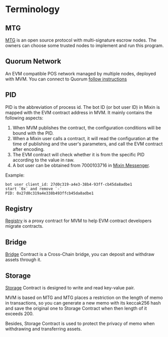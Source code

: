 # Terminology

## MTG

[MTG](https://github.com/MixinNetwork/trusted-group)
is an open source protocol with multi-signature escrow nodes.
The owners can choose some trusted nodes to implement and run this program. 

## Quorum Network

An EVM compatible POS network managed by multiple nodes, deployed with MVM. 
You can connect to Quorum [follow instructions](/quorum/join.html)

## PID

PID is the abbreviation of process id.
The bot ID (or bot user ID) in Mixin is mapped with the EVM contract address in MVM. 
It mainly contains the following aspects: 

1. When MVM publishes the contract, the configuration conditions will be bound with the PID. 
2. When a Mixin user calls a contract, it will read the configuration at the time of publishing and the user's parameters, and call the EVM contract after encoding.  
3. The EVM contract will check whether it is from the specific PID according to the value in raw. 
4. A bot user can be obtained from 7000103716 in [Mixin Messenger](https://mixin.one/messenger).

Example:
```text
bot user client_id: 27d0c319-a4e3-38b4-93ff-cb45da8adbe1
start `0x` and remove `-`
PID: 0x27d0c319a4e338b493ffcb45da8adbe1
```

## Registry

[Registry](https://github.com/MixinNetwork/trusted-group/blob/master/mvm/quorum/registry/contracts/Registry.sol)
is a proxy contract for MVM to help EVM contract developers migrate contracts. 

## Bridge
[Bridge](https://github.com/MixinNetwork/trusted-group/blob/master/mvm/quorum/bridge/contracts/Bridge.sol)
Contract is a Cross-Chain bridge, you can deposit and withdraw assets through it.

## Storage
[Storage](https://github.com/MixinNetwork/trusted-group/blob/master/mvm/quorum/registry/contracts/Storage.sol)
Contract is designed to write and read key-value pair.
  
MVM is based on MTG and MTG places a restriction on the length of memo in transactions, 
so you can generate a new memo with its keccak256 hash and save the original one to Storage Contract when then length of it exceeds 200.

Besides, Storage Contract is used to protect the privacy of memo when withdrawing and transferring assets.  
